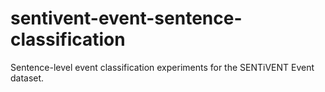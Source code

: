 # sentivent-event-sentence-classification
Sentence-level event classification experiments for the SENTiVENT Event dataset.
